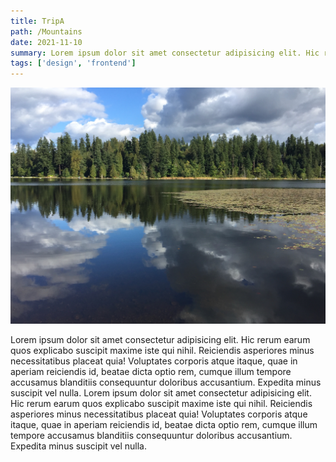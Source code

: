 ```yaml
---
title: TripA
path: /Mountains
date: 2021-11-10
summary: Lorem ipsum dolor sit amet consectetur adipisicing elit. Hic rerum earum quos explicabo suscipit maxime iste qui nihil. Reiciendis asperiores minus necessitatibus
tags: ['design', 'frontend']
---
```


![background](./images/LakeDesire-MapleValley.jpeg)

Lorem ipsum dolor sit amet consectetur adipisicing elit. Hic rerum earum quos explicabo suscipit maxime iste qui nihil. Reiciendis asperiores minus necessitatibus placeat quia! Voluptates corporis atque itaque, quae in aperiam reiciendis id, beatae dicta optio rem, cumque illum tempore accusamus blanditiis consequuntur doloribus accusantium. Expedita minus suscipit vel nulla. Lorem ipsum dolor sit amet consectetur adipisicing elit. Hic rerum earum quos explicabo suscipit maxime iste qui nihil. Reiciendis asperiores minus necessitatibus placeat quia! Voluptates corporis atque itaque, quae in aperiam reiciendis id, beatae dicta optio rem, cumque illum tempore accusamus blanditiis consequuntur doloribus accusantium. Expedita minus suscipit vel nulla.


